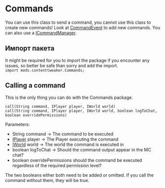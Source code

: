 # Commands

You can use this class to send a command, you cannot use this class to create new commands! Look at [CommandEvent](/Vanilla/Events/Events/CommandEvent/) to add new commands. You can also use a [ICommandManager](/Vanilla/Commands/ICommandManager/).

## Импорт пакета

It might be required for you to import the package if you encounter any issues, so better be safe than sorry and add the import.  
`import mods.contenttweaker.Commands;`

## Calling a command

This is the only thing you can do with the Commands package.

```zenscript
call(String command, IPlayer player, IWorld world)
call(String command, IPlayer player, IWorld world, boolean logToChat, boolean overridePermissions)
```

Parameters:

- String command → The command to be executed
- [IPlayer](/Vanilla/Players/IPlayer/) player → The Player executing the command
- [IWorld](/Mods/ContentTweaker/Vanilla/Advanced_Functionality/Commands/) world → The world the command is executed in
- boolean logToChat → Should the command output appear in the MC chat?
- boolean overridePermissions should the command be executed regardless of the required permission level?

The two booleans either both need to be added or omitted. If you call the command without them, they will be true.